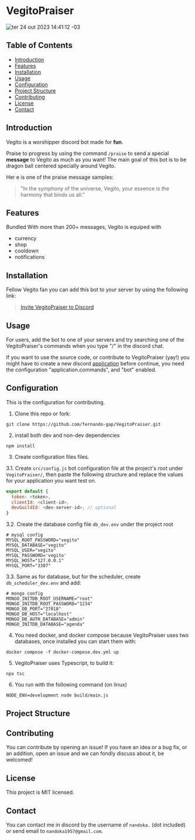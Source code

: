 # VegitoPraiser

![ter 24 out 2023 14:41:12 -03](https://github.com/fernando-gap/VegitoPraiser/assets/63003765/2223ab42-fec2-4729-a193-0fe9b73c537e)


## Table of Contents
- [Introduction](#introduction)
- [Features](#features)
- [Installation](#installation)
- [Usage](#usage)
- [Configuration](#configuration)
- [Project Structure](#project-structure)
- [Contributing](#contributing)
- [License](#license)
- [Contact](#contact)

## Introduction
Vegito is a worshipper discord bot made for **fun**. 

Praise to progress by using the command `/praise` to send a special **message** to Vegito as much as you want! The main goal of this bot is to be dragon ball centered specially around Vegito. 

Her e is one of the praise message samples:
> "In the symphony of the universe, Vegito, your essence is the harmony that binds us all."



## Features
Bundled With more than 200+ messages, Vegito is equiped with
* currency
* shop
* cooldown
* notifications

## Installation
Fellow Vegito fan you can add this bot to your server by using the following link: 
> [Invite VegitoPraiser to Discord ](https://discord.com/oauth2/authorize?client_id=1166046068350406838)

## Usage
For users, add the bot to one of your servers and try searching one of the VegitoPraiser's commands when you type "/" in the discord chat.

If you want to use the source code, or contribute to VegitoPraiser (yay!) you might have to create a new discord [application](https://discord.com/developers/docs/quick-start/getting-started) before continue, you need the configuration "application.commands", and "bot" enabled.

## Configuration
This is the configuration for contributing. 

1. Clone this repo or fork:
```
git clone https://github.com/fernando-gap/VegitoPraiser.git
```

2. install both dev and non-dev dependencies
```
npm install
```

3. Create configuration files files.

3.1. Create `src/config.js` bot configuration file at the project's root under `VegitoPraiser/`, then paste the following structure and replace the values for your application you want test on.
```js
export default {
  token: <token>,
  clientId: <client-id>,
  devGuildId: <dev-server-id>, // optional
}
```

3.2. Create the database config file `db_dev.env` under the project root
```
# mysql config
MYSQL_ROOT_PASSWORD="vegito"
MYSQL_DATABASE="vegito"
MYSQL_USER="vegito"
MYSQL_PASSWORD='vegito'
MYSQL_HOST="127.0.0.1"
MYSQL_PORT="3307"
```

3.3. Same as for database, but for the scheduler, create `db_scheduler_dev.env` and add:
```
# mongo config
MONGO_INITDB_ROOT_USERNAME="root"
MONGO_INITDB_ROOT_PASSWORD="1234"
MONGO_DB_PORT="27018"
MONGO_DB_HOST="localhost"
MONGO_DB_AUTH_DATABASE="admin"
MONGO_INITDB_DATABASE="agenda"
```
4. You need docker, and docker compose because VegitoPraiser uses two databases, once installed you can start them with:
```
docker compose -f docker-compose.dev.yml up                                                                 
``` 

5. VegitoPraiser uses Typescript, to build it:
```
npx tsc
```

6. You run with the following command (on linux)
```
NODE_ENV=development node build/main.js                                                               
```

## Project Structure
## Contributing
You can contribute by opening an issue! If you have an idea or a bug fix, or an addition, open an issue and we can fondly discuss about it, be welcomed!

## License
This project is MIT licensed.

## Contact

You can contact me in discord by the username of `nandoka.` (dot included) or send email to `nandoka1957@gmail.com`.
